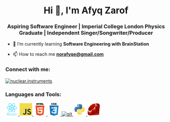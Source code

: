 <h1 align="center">Hi 👋, I'm Afyq Zarof</h1>
<h3 align="center">Aspiring Software Engineer | Imperial College London Physics Graduate | Independent Singer/Songwriter/Producer</h3>

- 🌱 I’m currently learning **Software Engineering with BrainStation**

- 📫 How to reach me **norafyqe@gmail.com**

<h3 align="left">Connect with me:</h3>
<p align="left">
<a href="https://instagram.com/nuclear.instruments" target="_blank"><img align="center" src="https://raw.githubusercontent.com/rahuldkjain/github-profile-readme-generator/master/src/images/icons/Social/instagram.svg" alt="nuclear.instruments" height="30" width="40" /></a>

</p>

<h3 align="left">Languages and Tools:</h3>

<p align="left">
<a href="https://reactjs.org/" target="_blank" rel="noreferrer"> <img src="https://raw.githubusercontent.com/devicons/devicon/master/icons/react/react-original-wordmark.svg" alt="react" width="40" height="40"/> </a>
<a href="https://developer.mozilla.org/en-US/docs/Web/JavaScript" target="_blank" rel="noreferrer"> <img src="https://raw.githubusercontent.com/devicons/devicon/master/icons/javascript/javascript-original.svg" alt="javascript" width="40" height="40"/> </a>
<a href="https://www.w3schools.com/html/" target="_blank" rel="noreferrer"> <img src="https://raw.githubusercontent.com/devicons/devicon/master/icons/html5/html5-original-wordmark.svg" alt="html5" width="40" height="40"/> </a>
<a href="https://www.w3schools.com/css/" target="_blank" rel="noreferrer"> <img src="https://raw.githubusercontent.com/devicons/devicon/master/icons/css3/css3-original-wordmark.svg" alt="css3" width="40" height="40"/> </a>
<a href="https://git-scm.com/" target="_blank" rel="noreferrer"> <img src="https://www.vectorlogo.zone/logos/git-scm/git-scm-icon.svg" alt="git" width="40" height="40"/> </a>
<a href="https://www.python.org" target="_blank" rel="noreferrer"> <img src="https://raw.githubusercontent.com/devicons/devicon/master/icons/python/python-original.svg" alt="python" width="40" height="40"/> </a>
<a href="https://www.ruby-lang.org/en/" target="_blank" rel="noreferrer"> <img src="https://raw.githubusercontent.com/devicons/devicon/master/icons/ruby/ruby-original.svg" alt="ruby" width="40" height="40"/> </a>
</p>

<!-- ![Codewars](https://github.r2v.ch/codewars?user=afyqzarof) -->

<!-- <p>&nbsp;<img align="center" src="https://github-readme-stats.vercel.app/api?username=afyqzarof&show_icons=true&locale=en" alt="afyqeyzar" /></p>

<p><img align="center" src="https://github-readme-streak-stats.herokuapp.com/?user=afyqzarof&" alt="afyqzarof" /></p> -->
